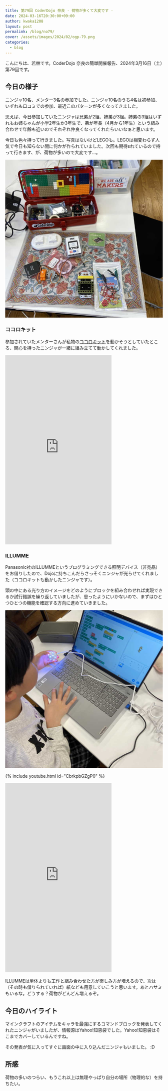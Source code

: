 ```yaml
---
title: 第79回 CoderDojo 奈良 - 荷物が多くて大変です -
date: 2024-03-16T20:30:00+09:00
author: kwaka1208
layout: post
permalink: /blog/no79/
cover: /assets/images/2024/02/ogp-79.png
categories:
  - blog
---
```

こんにちは、若林です。CoderDojo 奈良の簡単開催報告、2024年3月16日（土）第79回です。

## 今日の様子
ニンジャ10名、メンター3名の参加でした。ニンジャ10名のうち4名は初参加、いずれも口コミでの参加、最近このパターンが多くなってきました。

思えば、今日参加していたニンジャは兄弟が2組、姉弟が3組。姉弟の3組はいずれもお姉ちゃんが小学2年生か3年生で、弟が年長（4月から1年生）という組み合わせで年齢も近いのでそれぞれ仲良くなってくれたらいいなぁと思います。

今日も色々持って行きました。写真はないけどLEGOも。LEGOは相変わらず人気で今日も知らない間に何かが作られていました。次回も期待sれているので持って行きます、が、荷物が多いので大変です...。

![](/assets/images/2024/03/01.jpg)

### ココロキット
参加されていたメンターさんが私物の[ココロキット](https://kurikit.ux-xu.com/cocorokit/)を動かそうとしていたところ、関心を持ったニンジャが一緒に組み立てて動かしてくれました。

<iframe width="340" height="604" src="https://www.youtube.com/embed/fGXjBNH7Vcw" title="ユカイ工学ココロキットを作って動かしてみた" frameborder="0" allow="accelerometer; autoplay; clipboard-write; encrypted-media; gyroscope; picture-in-picture; web-share" allowfullscreen></iframe>

### ILLUMME
Panasonic社のILLUMMEというプログラミングできる照明デバイス（非売品）をお借りしたので、Dojoに持ちこんだらさっそくニンジャが光らせてくれました（ココロキットも動かしたニンジャです）。

頭の中にある光り方のイメージをどのようにブロックを組み合わせれば実現できるか試行錯誤を繰り返していましたが、思ったようにいかないので、まずはひとつひとつの機能を確認する方向に進めていきました。

![](/assets/images/2024/03/02.jpg)

{% include youtube.html id="CbrkpbGZgP0" %}

<iframe width="340" height="604" src="https://www.youtube.com/embed/nq_GqQykY94" title="ILLUMMEを光らせてみた" frameborder="0" allow="accelerometer; autoplay; clipboard-write; encrypted-media; gyroscope; picture-in-picture; web-share" allowfullscreen></iframe>

ILLUMMEは単体よりも工作と組み合わせた方が楽しみ方が増えるので、次は（その時も借りられていれば）紙なども用意していこうと思います。あとハサミもいるな。どうする？荷物がどんどん増えるぞ。

## 今日のハイライト
マインクラフトのアイテムをキャラを最強にするコマンドブロックを発表してくれたニンジャがいましたが、情報源はYahoo!知恵袋でした。Yahoo!知恵袋はそこまでカバーしているんですね。

その発表が気に入ってすぐに画面の中に入り込んだニンジャもいました。 :D

## 所感
荷物の多いのつらい、もうこれ以上は無理やっぱり自分の場所（物理的な）を持ちたい。